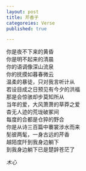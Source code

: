 ```yaml
---
layout: post
title: 芹香子
categoreies: Verse
published: true

---
```

你是夜不下来的黄昏<br/>
你是明不起来的清晨<br/>
你的语调像深山流泉<br/>
你的抚摸如暮春微云<br/>
温柔的暴徒，只对我言听计从<br/>
若设目成之日预见有今夕的洪福<br/>
那是会惊骇却步莫知所从<br/>
当年的爱，大风萧萧的草莽之爱<br/>
杳无人迹的荒垅破冢间<br/>
每度的合都是仓猝的野合<br/>
你是从诗三百篇中褰裳涉水而来<br/>
髧彼两髦，一身古远的芹香<br/>
越陌度阡到我身边躺下<br/>
到我身边躺下已是楚辞苍茫了<br/>

*木心*